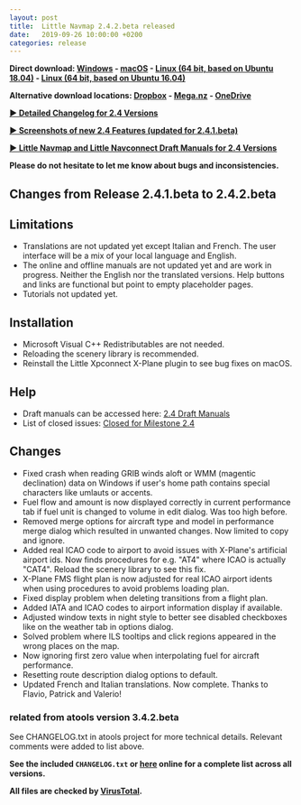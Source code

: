 ```yaml
---
layout: post
title:  Little Navmap 2.4.2.beta released
date:   2019-09-26 10:00:00 +0200
categories: release
---
```


**Direct download: [Windows](https://github.com/albar965/littlenavmap/releases/download/v2.4.2.beta/LittleNavmap-win-2.4.2.beta.zip) -
[macOS](https://github.com/albar965/littlenavmap/releases/download/v2.4.2.beta/LittleNavmap-macOS-2.4.2.beta.zip) -
[Linux \(64 bit, based on Ubuntu 18.04\)](https://github.com/albar965/littlenavmap/releases/download/v2.4.2.beta/LittleNavmap-linux-18.04-2.4.2.beta.tar.gz) -
[Linux \(64 bit, based on Ubuntu 16.04\)](https://github.com/albar965/littlenavmap/releases/download/v2.4.2.beta/LittleNavmap-linux-16.04-2.4.2.beta.tar.gz)**

**Alternative download locations: [Dropbox](https://www.dropbox.com/sh/eh446yent4rz3uq/AACg8vMEmX8AxY_5Hjpt90kWa) -
[Mega.nz](https://mega.nz/#F!iOZHlIab!65qqRGToUUCxiSMmzbab1w) -
[OneDrive](https://1drv.ms/u/s!AoWYKlNEZds9auvFMliyQ3HK-lY?e=42ud1g)**

[**► Detailed Changelog for 2.4 Versions**](/pages/24/littlenavmapchangelog.html)

[**► Screenshots of new 2.4 Features (updated for 2.4.1.beta)**](/pages/24/littlenavmapscreens.html)

[**► Little Navmap and Little Navconnect Draft Manuals for 2.4 Versions**](/pages/24/littlenavmapmanuals.html)

**Please do not hesitate to let me know about bugs and inconsistencies.**

## Changes from Release 2.4.1.beta to 2.4.2.beta

## Limitations

* Translations are not updated yet except Italian and French. The user interface will be a mix of your local language and
  English.
* The online and offline manuals are not updated yet and are work in progress. Neither the English nor the translated
  versions. Help buttons and links are functional but point to empty placeholder pages.
* Tutorials not updated yet.

## Installation

* Microsoft Visual C++ Redistributables are not needed.
* Reloading the scenery library is recommended.
* Reinstall the Little Xpconnect X-Plane plugin to see bug fixes on macOS.

## Help

* Draft manuals can be accessed here: [2.4 Draft Manuals](https://www.littlenavmap.org/manuals/littlenavmap/release/2.4/en/)
* List of closed issues: [Closed for Milestone 2.4](https://github.com/albar965/littlenavmap/milestone/7?closed=1)

## Changes

* Fixed crash when reading GRIB winds aloft or WMM (magentic declination) data on Windows if
  user's home path contains special characters like umlauts or accents.
* Fuel flow and amount is now displayed correctly in current performance tab if fuel unit is
  changed to volume in edit dialog. Was too high before.
* Removed merge options for aircraft type and model in performance merge dialog which resulted in
  unwanted changes. Now limited to copy and ignore.
* Added real ICAO code to airport to avoid issues with X-Plane's artificial airport ids. Now finds
  procedures for e.g. "AT4" where ICAO is actually "CAT4". Reload the scenery library to see this fix.
* X-Plane FMS flight plan is now adjusted for real ICAO airport idents when using procedures to
  avoid problems loading plan.
* Fixed display problem when deleting transitions from a flight plan.
* Added IATA and ICAO codes to airport information display if available.
* Adjusted window texts in night style to better see disabled checkboxes like on the weather
  tab in options dialog.
* Solved problem where ILS tooltips and click regions appeared in the wrong places on the map.
* Now ignoring first zero value when interpolating fuel for aircraft performance.
* Resetting route description dialog options to default.
* Updated French and Italian translations. Now complete. Thanks to Flavio, Patrick and Valerio!

### related from atools version 3.4.2.beta

See CHANGELOG.txt in atools project for more technical details. Relevant comments were added to list above.

**See the included `CHANGELOG.txt` or [here](https://github.com/albar965/littlenavmap/blob/release/2.4/CHANGELOG.txt) online for a complete list across all versions.**

**All files are checked by [VirusTotal](https://www.virustotal.com).**
